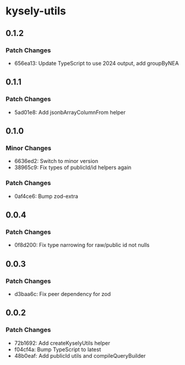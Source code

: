 # kysely-utils

## 0.1.2

### Patch Changes

- 656ea13: Update TypeScript to use 2024 output, add groupByNEA

## 0.1.1

### Patch Changes

- 5ad01e8: Add jsonbArrayColumnFrom helper

## 0.1.0

### Minor Changes

- 6636ed2: Switch to minor version
- 38965c9: Fix types of publicId/id helpers again

### Patch Changes

- 0af4ce6: Bump zod-extra

## 0.0.4

### Patch Changes

- 0f8d200: Fix type narrowing for raw/public id not nulls

## 0.0.3

### Patch Changes

- d3baa6c: Fix peer dependency for zod

## 0.0.2

### Patch Changes

- 72b1692: Add createKyselyUtils helper
- f04cf4a: Bump TypeScript to latest
- 48b0eaf: Add publicId utils and compileQueryBuilder
